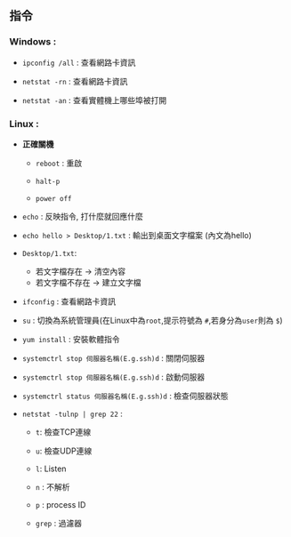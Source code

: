 ## 指令

### Windows : 
 
* `ipconfig /all` : 查看網路卡資訊

* `netstat -rn` : 查看網路卡資訊

* `netstat -an` : 查看實體機上哪些埠被打開

### Linux :

* **正確關機** 

  * `reboot` : 重啟

  * `halt-p`

  * `power off`

* `echo` : 反映指令, 打什麼就回應什麼
    
* `echo hello > Desktop/1.txt` : 輸出到桌面文字檔案 (內文為hello)
    
* `Desktop/1.txt`:
  * 若文字檔存在 -> 清空內容
  * 若文字檔不存在 -> 建立文字檔

* `ifconfig` : 查看網路卡資訊

* `su` : 切換為系統管理員(在Linux中為`root`,提示符號為 `#`,若身分為`user`則為 `$`)
    
* `yum install` : 安裝軟體指令

* `systemctrl stop 伺服器名稱(E.g.ssh)d` : 關閉伺服器

* `systemctrl stop 伺服器名稱(E.g.ssh)d` : 啟動伺服器

* `systemctrl status 伺服器名稱(E.g.ssh)d` : 檢查伺服器狀態

* `netstat -tulnp | grep 22` :
  * `t`: 檢查TCP連線

  * `u`: 檢查UDP連線

  * `l`: Listen

  * `n` : 不解析

  * `p` : process ID

  * `grep` : 過濾器
